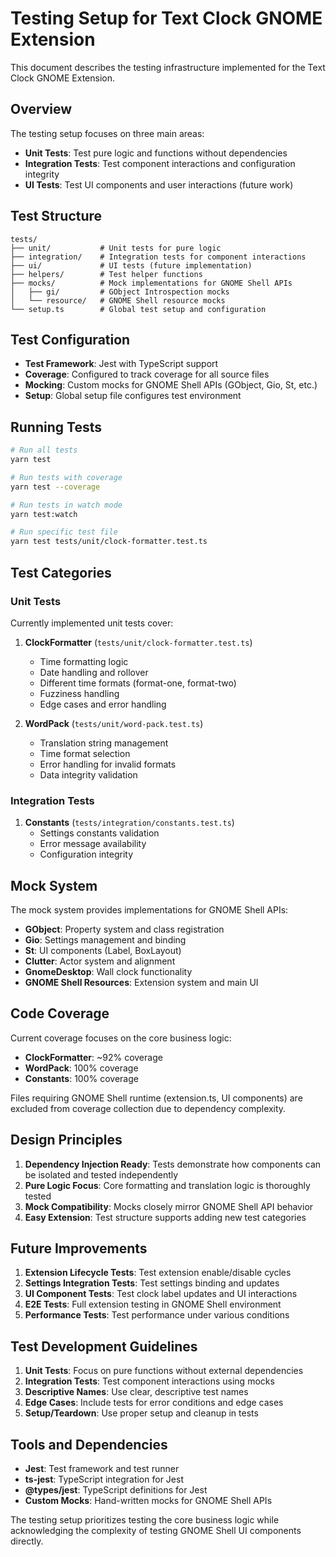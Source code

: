 # Testing Setup for Text Clock GNOME Extension

This document describes the testing infrastructure implemented for the Text Clock GNOME Extension.

## Overview

The testing setup focuses on three main areas:
- **Unit Tests**: Test pure logic and functions without dependencies
- **Integration Tests**: Test component interactions and configuration integrity
- **UI Tests**: Test UI components and user interactions (future work)

## Test Structure

```
tests/
├── unit/           # Unit tests for pure logic
├── integration/    # Integration tests for component interactions
├── ui/             # UI tests (future implementation)
├── helpers/        # Test helper functions
├── mocks/          # Mock implementations for GNOME Shell APIs
│   ├── gi/         # GObject Introspection mocks
│   └── resource/   # GNOME Shell resource mocks
└── setup.ts        # Global test setup and configuration
```

## Test Configuration

- **Test Framework**: Jest with TypeScript support
- **Coverage**: Configured to track coverage for all source files
- **Mocking**: Custom mocks for GNOME Shell APIs (GObject, Gio, St, etc.)
- **Setup**: Global setup file configures test environment

## Running Tests

```bash
# Run all tests
yarn test

# Run tests with coverage
yarn test --coverage

# Run tests in watch mode
yarn test:watch

# Run specific test file
yarn test tests/unit/clock-formatter.test.ts
```

## Test Categories

### Unit Tests

Currently implemented unit tests cover:

1. **ClockFormatter** (`tests/unit/clock-formatter.test.ts`)
   - Time formatting logic
   - Date handling and rollover
   - Different time formats (format-one, format-two)
   - Fuzziness handling
   - Edge cases and error handling

2. **WordPack** (`tests/unit/word-pack.test.ts`)
   - Translation string management
   - Time format selection
   - Error handling for invalid formats
   - Data integrity validation

### Integration Tests

1. **Constants** (`tests/integration/constants.test.ts`)
   - Settings constants validation
   - Error message availability
   - Configuration integrity

## Mock System

The mock system provides implementations for GNOME Shell APIs:

- **GObject**: Property system and class registration
- **Gio**: Settings management and binding
- **St**: UI components (Label, BoxLayout)
- **Clutter**: Actor system and alignment
- **GnomeDesktop**: Wall clock functionality
- **GNOME Shell Resources**: Extension system and main UI

## Code Coverage

Current coverage focuses on the core business logic:

- **ClockFormatter**: ~92% coverage
- **WordPack**: 100% coverage
- **Constants**: 100% coverage

Files requiring GNOME Shell runtime (extension.ts, UI components) are excluded from coverage collection due to dependency complexity.

## Design Principles

1. **Dependency Injection Ready**: Tests demonstrate how components can be isolated and tested independently
2. **Pure Logic Focus**: Core formatting and translation logic is thoroughly tested
3. **Mock Compatibility**: Mocks closely mirror GNOME Shell API behavior
4. **Easy Extension**: Test structure supports adding new test categories

## Future Improvements

1. **Extension Lifecycle Tests**: Test extension enable/disable cycles
2. **Settings Integration Tests**: Test settings binding and updates
3. **UI Component Tests**: Test clock label updates and UI interactions
4. **E2E Tests**: Full extension testing in GNOME Shell environment
5. **Performance Tests**: Test performance under various conditions

## Test Development Guidelines

1. **Unit Tests**: Focus on pure functions without external dependencies
2. **Integration Tests**: Test component interactions using mocks
3. **Descriptive Names**: Use clear, descriptive test names
4. **Edge Cases**: Include tests for error conditions and edge cases
5. **Setup/Teardown**: Use proper setup and cleanup in tests

## Tools and Dependencies

- **Jest**: Test framework and test runner
- **ts-jest**: TypeScript integration for Jest
- **@types/jest**: TypeScript definitions for Jest
- **Custom Mocks**: Hand-written mocks for GNOME Shell APIs

The testing setup prioritizes testing the core business logic while acknowledging the complexity of testing GNOME Shell UI components directly.
